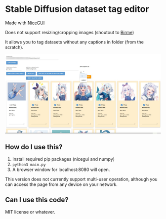 # Stable Diffusion dataset tag editor

Made with [NiceGUI](https://nicegui.io/)

Does not support resizing/cropping images (shoutout to [Birme](https://www.birme.net/?target_width=512&target_height=512))

It allows you to tag datasets without any captions in folder (from the scratch).

![showcase](showcase.jpg)

## How do I use this?

1. Install required pip packages (nicegui and numpy)
2. `python3 main.py`
3. A browser window for localhost:8080 will open.

This version does not currently support multi-user operation, although you can access the page from any device on your network.

## Can I use this code?

MIT license or whatever.